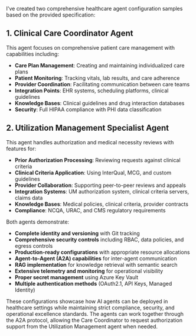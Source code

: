 I've created two comprehensive healthcare agent configuration samples based on the provided specification:

## 1. **Clinical Care Coordinator Agent**
This agent focuses on comprehensive patient care management with capabilities including:
- **Care Plan Management**: Creating and maintaining individualized care plans
- **Patient Monitoring**: Tracking vitals, lab results, and care adherence
- **Provider Coordination**: Facilitating communication between care teams
- **Integration Points**: EHR systems, scheduling platforms, clinical guidelines
- **Knowledge Bases**: Clinical guidelines and drug interaction databases
- **Security**: Full HIPAA compliance with PHI data classification

## 2. **Utilization Management Specialist Agent**
This agent handles authorization and medical necessity reviews with features for:
- **Prior Authorization Processing**: Reviewing requests against clinical criteria
- **Clinical Criteria Application**: Using InterQual, MCG, and custom guidelines
- **Provider Collaboration**: Supporting peer-to-peer reviews and appeals
- **Integration Systems**: UM authorization system, clinical criteria servers, claims data
- **Knowledge Bases**: Medical policies, clinical criteria, provider contracts
- **Compliance**: NCQA, URAC, and CMS regulatory requirements

Both agents demonstrate:
- **Complete identity and versioning** with Git tracking
- **Comprehensive security controls** including RBAC, data policies, and egress controls
- **Production-ready configurations** with appropriate resource allocations
- **Agent-to-Agent (A2A) capabilities** for inter-agent communication
- **RAG implementation** for knowledge retrieval with semantic search
- **Extensive telemetry and monitoring** for operational visibility
- **Proper secret management** using Azure Key Vault
- **Multiple authentication methods** (OAuth2.1, API Keys, Managed Identity)

These configurations showcase how AI agents can be deployed in healthcare settings while maintaining strict compliance, security, and operational excellence standards. The agents can work together through the A2A protocol, allowing the Care Coordinator to request authorization support from the Utilization Management agent when needed.
